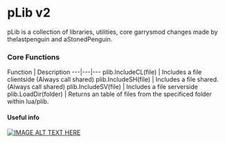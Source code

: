 # pLib v2
pLib is a collection of libraries, utilities, core garrysmod changes made by thelastpenguin and aStonedPenguin.


### Core Functions
Function | Description
---|---|---
plib.IncludeCL(file) | Includes a file clientside  (Always call shared)
plib.IncludeSH(file) | Includes a file shared. (Always call shared)
plib.IncludeSV(file) | Includes a file serverside
plib.LoadDir(folder) | Returns an table of files from the specificed folder within lua/plib.


#### Useful info
[![IMAGE ALT TEXT HERE](http://img.youtube.com/vi/PsO6ZnUZI0g/0.jpg)](http://www.youtube.com/watch?v=PsO6ZnUZI0g)